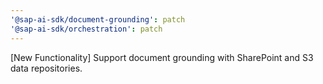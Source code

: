 ```yaml
---
'@sap-ai-sdk/document-grounding': patch
'@sap-ai-sdk/orchestration': patch
---
```


[New Functionality] Support document grounding with SharePoint and S3 data repositories.
